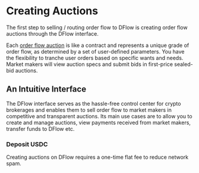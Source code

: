 # Creating Auctions

The first step to selling / routing order flow to DFlow is creating order flow auctions through the DFlow interface.

Each [order flow auction](order-flow-auction.md) is like a contract and represents a unique grade of order flow, as determined by a set of user-defined parameters. You have the flexibility to tranche user orders based on specific wants and needs. Market makers will view auction specs and submit bids in first-price sealed-bid auctions.

## An Intuitive Interface

The DFlow interface serves as the hassle-free control center for crypto brokerages and enables them to sell order flow to market makers in competitive and transparent auctions. Its main use cases are to allow you to create and manage auctions, view payments received from market makers, transfer funds to DFlow etc.

### Deposit USDC

Creating auctions on DFlow requires a one-time flat fee to reduce network spam.

<!-- Insert short video tutorial / screen recording of someone going through the entire process  -->
